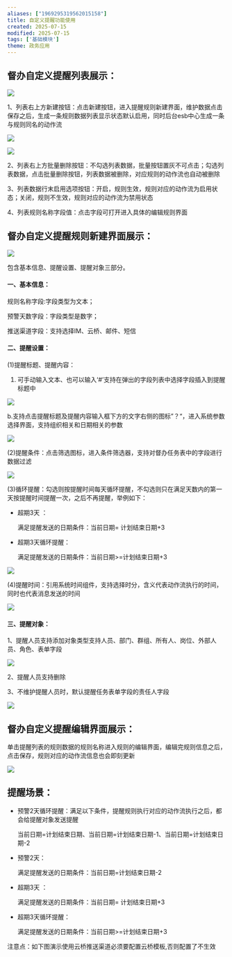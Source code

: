 ```yaml
---
aliases: ["1969295319562015158"]
title: 自定义提醒功能使用
created: 2025-07-15
modified: 2025-07-15
tags: ['基础模块']
theme: 政务应用
---
```


## 督办自定义提醒列表展示：

![](https://myhelpdoc.oss-cn-heyuan.aliyuncs.com/mdimages/8988fa9737b085e070ff41ae64d2f77b.jpg)

1、列表右上方新建按钮：点击新建按钮，进入提醒规则新建界面，维护数据点击保存之后，生成一条规则数据列表显示状态默认启用，同时后台esb中心生成一条与规则同名的动作流

![](https://myhelpdoc.oss-cn-heyuan.aliyuncs.com/mdimages/10828db7249c1c8cfccdd18d50a67692.jpg)

![](https://myhelpdoc.oss-cn-heyuan.aliyuncs.com/mdimages/9b6776f8476b68d9e4f332ef22b8e024.jpg)

2、列表右上方批量删除按钮：不勾选列表数据，批量按钮置灰不可点击；勾选列表数据，点击批量删除按钮，列表数据被删除，对应规则的动作流也自动被删除

3、列表数据行末启用选项按钮：开启，规则生效，规则对应的动作流为启用状态；关闭，规则不生效，规则对应的动作流为禁用状态

4、列表规则名称字段值：点击字段可打开进入具体的编辑规则界面

## 督办自定义提醒规则新建界面展示：

![](https://myhelpdoc.oss-cn-heyuan.aliyuncs.com/mdimages/8754f2b483081ab4bcb17220403343c0.jpg)

包含基本信息、提醒设置、提醒对象三部分。

#### **一、基本信息：**

规则名称字段:字段类型为文本；

预警天数字段：字段类型是数字；

推送渠道字段：支持选择IM、云桥、邮件、短信

#### **二、提醒设置：**

(1)提醒标题、提醒内容：

1. 可手动输入文本、也可以输入‘#’支持在弹出的字段列表中选择字段插入到提醒标题中

![](https://myhelpdoc.oss-cn-heyuan.aliyuncs.com/mdimages/bc81de61cb9287a14cf5ba9eeb5efbfe.jpg)

b.支持点击提醒标题及提醒内容输入框下方的文字右侧的图标”？“，进入系统参数选择界面，支持组织相关和日期相关的参数

![](https://myhelpdoc.oss-cn-heyuan.aliyuncs.com/mdimages/565b34c2cbc01b78a25086b3f3d5e40d.jpg)

(2)提醒条件：点击筛选图标，进入条件筛选器，支持对督办任务表中的字段进行数据过滤

![](https://myhelpdoc.oss-cn-heyuan.aliyuncs.com/mdimages/107b19608fc00109a07f8db63aad3d99.jpg)

(3)循环提醒：勾选则按提醒时间每天循环提醒，不勾选则只在满足天数内的第一天按提醒时间提醒一次，之后不再提醒，举例如下：

- 超期3天 ：

  满足提醒发送的日期条件：当前日期= 计划结束日期+3

- 超期3天循环提醒：

  满足提醒发送的日期条件：当前日期>=计划结束日期+3

![](https://myhelpdoc.oss-cn-heyuan.aliyuncs.com/mdimages/b02586d5c0a40b873868109a408218fe.jpg)

(4)提醒时间：引用系统时间组件，支持选择时分，含义代表动作流执行的时间，同时也代表消息发送的时间

![](https://myhelpdoc.oss-cn-heyuan.aliyuncs.com/mdimages/f14f94e57f8ad7aac8f639d402ec635e.jpg)

#### **三、提醒对象：**

1、提醒人员支持添加对象类型支持人员、部门、群组、所有人、岗位、外部人员、角色、表单字段

![](https://myhelpdoc.oss-cn-heyuan.aliyuncs.com/mdimages/5af6615d05fb271868b1066de459a278.jpg)

2、提醒人员支持删除

3、不维护提醒人员时，默认提醒任务表单字段的责任人字段

![](https://myhelpdoc.oss-cn-heyuan.aliyuncs.com/mdimages/e280714a9545953a81763fcd207db98f.jpg)

## 督办自定义提醒编辑界面展示：

单击提醒列表的规则数据的规则名称进入规则的编辑界面，编辑完规则信息之后，点击保存，规则对应的动作流信息也会即刻更新

![](https://myhelpdoc.oss-cn-heyuan.aliyuncs.com/mdimages/10cd1f39a19aff03c2eaacc887516dcb.jpg)

## 提醒场景：

- 预警2天循环提醒：满足以下条件，提醒规则执行对应的动作流执行之后，都会给提醒对象发送提醒

  当前日期=计划结束日期、当前日期=计划结束日期-1、当前日期=计划结束日期-2

- 预警2天：

  满足提醒发送的日期条件：当前日期=计划结束日期-2

- 超期3天 ：

  满足提醒发送的日期条件：当前日期= 计划结束日期+3

- 超期3天循环提醒：

  满足提醒发送的日期条件：当前日期>=计划结束日期+3

注意点：如下图演示使用云桥推送渠道必须要配置云桥模板,否则配置了不生效

